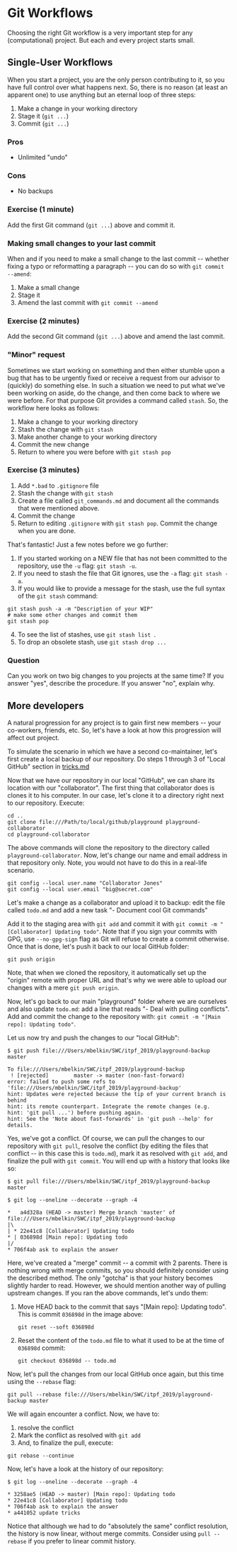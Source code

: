 # Git Workflows
Choosing the right Git workflow is a very important step for any (computational) project.
But each and every project starts small.

## Single-User Workflows
When you start a project, you are the only person contributing to it, so you have full control over what happens next.
So, there is no reason (at least an apparent one) to use anything but an eternal loop of three steps:

1. Make a change in your working directory
2. Stage it (`git ...`)
3. Commit (`git ...`)

### Pros
+ Unlimited "undo"

### Cons
- No backups


### Exercise (1 minute)
  Add the first Git command (`git ...`) above and commit it.


### Making small changes to your last commit
When and if you need to make a small change to the last commit -- whether
fixing a typo or reformatting a paragraph -- you can do so with `git commit --amend`:

1. Make a small change
2. Stage it
3. Amend the last commit with `git commit --amend`


### Exercise (2 minutes)
  Add the second Git command (`git ...`) above and amend the last commit.


### "Minor" request

Sometimes we start working on something and then either stumble upon a bug that
has to be urgently fixed or receive a request from our advisor to (quickly) do
something else. In such a situation we need to put what we've been working on
aside, do the change, and then come back to where we were before. For that purpose Git provides a command called `stash`. So, the workflow here looks as follows:

1. Make a change to your working directory
2. Stash the change with `git stash`
3. Make another change to your working directory
4. Commit the new change
5. Return to where you were before with `git stash pop`


### Exercise (3 minutes)
  1. Add `*.bad` to `.gitignore` file
  2. Stash the change with `git stash`
  3. Create a file called `git_commands.md` and document all the commands that were mentioned above.
  4. Commit the change
  5. Return to editing `.gitignore` with `git stash pop`. Commit the change when you are done.

That's fantastic! Just a few notes before we go further:

1. If you started working on a NEW file that has not been committed to the repository, use the `-u` flag: `git stash -u`.
2. If you need to stash the file that Git ignores, use the `-a` flag: `git stash -a`.
3. If you would like to provide a message for the stash, use the full syntax of the `git stash` command:
  ```
  git stash push -a -m "Description of your WIP"
  # make some other changes and commit them
  git stash pop
  ```
4. To see the list of stashes, use `git stash list `.
5. To drop an obsolete stash, use `git stash drop ...`

### Question

Can you work on two big changes to you projects at the same time?
If you answer "yes", describe the procedure.
If you answer "no", explain why.

## More developers

A natural progression for any project is to gain first new members -- your co-workers, friends, etc.
So, let's have a look at how this progression will affect out project.

To simulate the scenario in which we have a second co-maintainer, let's first create a local backup of our repository.
Do steps 1 through 3 of "Local GitHub" section in [tricks.md](./tricks.md)

Now that we have our repository in our local "GitHub", we can share its location with our "collaborator".
The first thing that collaborator does is clones it to his computer.
In our case, let's clone it to a directory right next to our repository.
Execute:
```
cd ..
git clone file:///Path/to/local/github/playground playground-collaborator
cd playground-collaborator
```

The above commands will clone the repository to the directory called `playground-collaborator`.
Now, let's change our name and email address in that repository only.
Note, you would not have to do this in a real-life scenario.

```
git config --local user.name "Collaborator Jones"
git config --local user.email "big@secret.com"
```

Let's make a change as a collaborator and upload it to backup:
edit the file called `todo.md` and add a new task "- Document cool Git commands"

Add it to the staging area with `git add` and commit it with `git commit -m "[Collaborator] Updating todo"`.
Note that if you sign your commits with GPG, use `--no-gpg-sign` flag as Git will refuse to create a commit otherwise.
Once that is done, let's push it back to our local GitHub folder:

```
git push origin
```
Note, that when we cloned the repository, it automatically set up the "origin" remote with proper URL and that's why
we were able to upload our changes with a mere `git push origin`.

Now, let's go back to our main "playground" folder where we are ourselves and also update `todo.md`:
add a line that reads "- Deal with pulling conflicts". Add and commit the change to the repository with:
`git commit -m "[Main repo]: Updating todo"`.

Let us now try and push the changes to our "local GitHub":

```
$ git push file:///Users/mbelkin/SWC/itpf_2019/playground-backup master

To file:///Users/mbelkin/SWC/itpf_2019/playground-backup
 ! [rejected]        master -> master (non-fast-forward)
error: failed to push some refs to 'file:///Users/mbelkin/SWC/itpf_2019/playground-backup'
hint: Updates were rejected because the tip of your current branch is behind
hint: its remote counterpart. Integrate the remote changes (e.g.
hint: 'git pull ...') before pushing again.
hint: See the 'Note about fast-forwards' in 'git push --help' for details.
```

Yes, we've got a conflict. Of course, we can pull the changes to our repository
with `git pull`, resolve the conflict (by editing the files that conflict -- in
this case this is `todo.md`), mark it as resolved with `git add`, and finalize the 
pull with `git commit`. You will end up with a history that looks like so:

```
$ git pull file:///Users/mbelkin/SWC/itpf_2019/playground-backup master

$ git log --oneline --decorate --graph -4

*   a4d328a (HEAD -> master) Merge branch 'master' of file:///Users/mbelkin/SWC/itpf_2019/playground-backup
|\
| * 22e41c8 [Collaborator] Updating todo
* | 036898d [Main repo]: Updating todo
|/
* 706f4ab ask to explain the answer
```

Here, we've created a "merge" commit -- a commit with 2 parents. There is nothing wrong with merge commits,
so you should definitely consider using the described method. The only "gotcha" is that your history becomes
slightly harder to read.
However, we should mention another way of pulling upstream changes.
If you ran the above commands, let's undo them:

1. Move HEAD back to the commit that says "[Main repo]: Updating todo".
   This is commit `036898d` in the image above:
   ```
   git reset --soft 036898d
   ```
2. Reset the content of the `todo.md` file to what it used to be at the time of `036898d` commit:
   ```
   git checkout 036898d -- todo.md
   ```
Now, let's pull the changes from our local GitHub once again, but this time using the `--rebase` flag:
```
git pull --rebase file:///Users/mbelkin/SWC/itpf_2019/playground-backup master
```

We will again encounter a conflict. Now, we have to:
1. resolve the conflict
2. Mark the conflict as resolved with `git add`
3. And, to finalize the pull, execute:
```
git rebase --continue
```

Now, let's have a look at the history of our repository:

```
$ git log --oneline --decorate --graph -4

* 3258ae5 (HEAD -> master) [Main repo]: Updating todo
* 22e41c8 [Collaborator] Updating todo
* 706f4ab ask to explain the answer
* a441052 update tricks
```

Notice that although we had to do "absolutely the same" conflict resolution, the history is now linear, without merge commits.
Consider using `pull --rebase` if you prefer to linear commit history.
